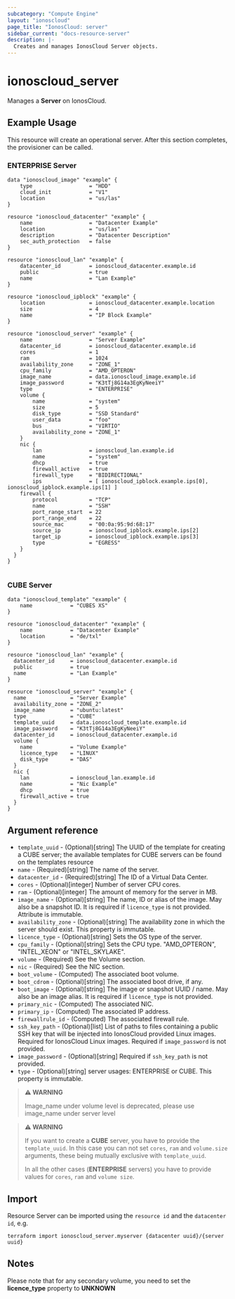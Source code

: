```yaml
---
subcategory: "Compute Engine"
layout: "ionoscloud"
page_title: "IonosCloud: server"
sidebar_current: "docs-resource-server"
description: |-
  Creates and manages IonosCloud Server objects.
---
```


# ionoscloud_server

Manages a **Server** on IonosCloud.

## Example Usage

This resource will create an operational server. After this section completes, the provisioner can be called.

### ENTERPRISE Server

```hcl
data "ionoscloud_image" "example" {
    type                  = "HDD"
    cloud_init            = "V1"
    location              = "us/las"
}

resource "ionoscloud_datacenter" "example" {
    name                  = "Datacenter Example"
    location              = "us/las"
    description           = "Datacenter Description"
    sec_auth_protection   = false
}

resource "ionoscloud_lan" "example" {
    datacenter_id         = ionoscloud_datacenter.example.id
    public                = true
    name                  = "Lan Example"
}

resource "ionoscloud_ipblock" "example" {
    location              = ionoscloud_datacenter.example.location
    size                  = 4
    name                  = "IP Block Example"
}

resource "ionoscloud_server" "example" {
    name                  = "Server Example"
    datacenter_id         = ionoscloud_datacenter.example.id
    cores                 = 1
    ram                   = 1024
    availability_zone     = "ZONE_1"
    cpu_family            = "AMD_OPTERON"
    image_name            = data.ionoscloud_image.example.id
    image_password        = "K3tTj8G14a3EgKyNeeiY"
    type                  = "ENTERPRISE"
    volume {
        name              = "system"
        size              = 5
        disk_type         = "SSD Standard"
        user_data         = "foo"
        bus               = "VIRTIO"
        availability_zone = "ZONE_1"
    }
    nic {
        lan               = ionoscloud_lan.example.id
        name              = "system"
        dhcp              = true
        firewall_active   = true
        firewall_type     = "BIDIRECTIONAL"
        ips               = [ ionoscloud_ipblock.example.ips[0], ionoscloud_ipblock.example.ips[1] ]
    firewall {
        protocol          = "TCP"
        name              = "SSH"
        port_range_start  = 22
        port_range_end    = 22
        source_mac        = "00:0a:95:9d:68:17"
        source_ip         = ionoscloud_ipblock.example.ips[2]
        target_ip         = ionoscloud_ipblock.example.ips[3]
        type              = "EGRESS"
    }
  }
}
                       
```

### CUBE Server

```hcl
data "ionoscloud_template" "example" {
    name            = "CUBES XS"
}

resource "ionoscloud_datacenter" "example" {
	name            = "Datacenter Example"
	location        = "de/txl"
}

resource "ionoscloud_lan" "example" {
  datacenter_id     = ionoscloud_datacenter.example.id
  public            = true
  name              = "Lan Example"
}

resource "ionoscloud_server" "example" {
  name              = "Server Example"
  availability_zone = "ZONE_2"
  image_name        = "ubuntu:latest"
  type              = "CUBE"
  template_uuid     = data.ionoscloud_template.example.id
  image_password    = "K3tTj8G14a3EgKyNeeiY"  
  datacenter_id     = ionoscloud_datacenter.example.id
  volume {
    name            = "Volume Example"
    licence_type    = "LINUX" 
    disk_type       = "DAS"
  }
  nic {
    lan             = ionoscloud_lan.example.id
    name            = "Nic Example"
    dhcp            = true
    firewall_active = true
  }
}
```

## Argument reference

- `template_uuid` - (Optional)[string] The UUID of the template for creating a CUBE server; the available templates for CUBE servers can be found on the templates resource
- `name` - (Required)[string] The name of the server.
- `datacenter_id` - (Required)[string] The ID of a Virtual Data Center.
- `cores` - (Optional)[integer] Number of server CPU cores.
- `ram` - (Optional)[integer] The amount of memory for the server in MB.
- `image_name` - (Optional)[string] The name, ID or alias of the image. May also be a snapshot ID. It is required if `licence_type` is not provided. Attribute is immutable.
- `availability_zone` - (Optional)[string] The availability zone in which the server should exist. This property is immutable.
- `licence_type` - (Optional)[string] Sets the OS type of the server.
- `cpu_family` - (Optional)[string] Sets the CPU type. "AMD_OPTERON", "INTEL_XEON" or "INTEL_SKYLAKE".
- `volume` - (Required) See the Volume section.
- `nic` - (Required) See the NIC section.
- `boot_volume` - (Computed) The associated boot volume.
- `boot_cdrom` - (Optional)[string] The associated boot drive, if any.
- `boot_image` - (Optional)[string] The image or snapshot UUID / name. May also be an image alias. It is required if `licence_type` is not provided.
- `primary_nic` - (Computed) The associated NIC.
- `primary_ip` - (Computed) The associated IP address.
- `firewallrule_id` - (Computed) The associated firewall rule.
- `ssh_key_path` - (Optional)[list] List of paths to files containing a public SSH key that will be injected into IonosCloud provided Linux images. Required for IonosCloud Linux images. Required if `image_password` is not provided.
- `image_password` - (Optional)[string] Required if `ssh_key_path` is not provided.
- `type` - (Optional)[string] server usages: ENTERPRISE or CUBE. This property is immutable.

> **⚠ WARNING** 
> 
> Image_name under volume level is deprecated, please use image_name under server level


> **⚠ WARNING**
> 
> If you want to create a **CUBE** server, you have to provide the `template_uuid`. In this case you can not set `cores`, `ram` and `volume.size` arguments, these being mutually exclusive with `template_uuid`.
> 
> In all the other cases (**ENTERPRISE** servers) you have to provide values for `cores`, `ram` and `volume size`.


## Import

Resource Server can be imported using the `resource id` and the `datacenter id`, e.g.

```shell
terraform import ionoscloud_server.myserver {datacenter uuid}/{server uuid}
```

## Notes

Please note that for any secondary volume, you need to set the **licence_type** property to **UNKNOWN**
